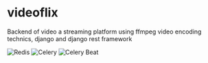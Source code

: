 # videoflix

Backend of video a streaming platform using ffmpeg video encoding technics, django and django rest framework

![Redis](https://img.shields.io/badge/-Redis-DC382D?logo=redis&logoColor=white&style=flat)
![Celery](https://img.shields.io/badge/-Celery-37814A?logo=celery&logoColor=white&style=flat)
![Celery Beat](https://img.shields.io/badge/-Celery%20Beat-37814A?style=flat)
